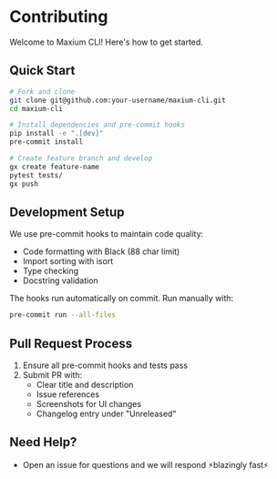 # Contributing

Welcome to Maxium CLI! Here's how to get started.

## Quick Start

```bash
# Fork and clone
git clone git@github.com:your-username/maxium-cli.git
cd maxium-cli

# Install dependencies and pre-commit hooks
pip install -e ".[dev]"
pre-commit install

# Create feature branch and develop
gx create feature-name
pytest tests/
gx push
```

## Development Setup

We use pre-commit hooks to maintain code quality:
- Code formatting with Black (88 char limit)
- Import sorting with isort
- Type checking
- Docstring validation

The hooks run automatically on commit. Run manually with:
```bash
pre-commit run --all-files
```

## Pull Request Process

1. Ensure all pre-commit hooks and tests pass
2. Submit PR with:
   - Clear title and description
   - Issue references
   - Screenshots for UI changes
   - Changelog entry under "Unreleased"

## Need Help?

- Open an issue for questions and we will respond ⚡️blazingly fast⚡️